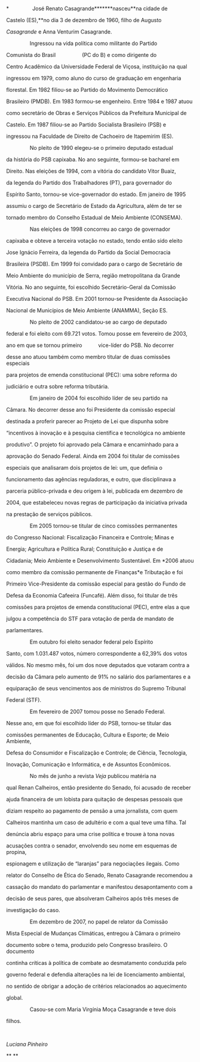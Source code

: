 

 



 



*                José Renato Casagrande*******nasceu**na cidade de

Castelo (ES),**no dia 3 de dezembro de 1960, filho de Augusto

*Casagrande* e Anna Venturim Casagrande.



                Ingressou na vida política como militante do Partido

Comunista do Brasil                  (PC do B) e como dirigente do

Centro Acadêmico da Universidade Federal de Viçosa, instituição na qual

ingressou em 1979, como aluno do curso de graduação em engenharia

florestal. Em 1982 filiou-se ao Partido do Movimento Democrático

Brasileiro (PMDB). Em 1983 formou-se engenheiro. Entre 1984 e 1987 atuou

como secretário de Obras e Serviços Públicos da Prefeitura Municipal de

Castelo. Em 1987 filiou-se ao Partido Socialista Brasileiro (PSB) e

ingressou na Faculdade de Direito de Cachoeiro de Itapemirim (ES).



                No pleito de 1990 elegeu-se o primeiro deputado estadual

da história do PSB capixaba. No ano seguinte, formou-se bacharel em

Direito. Nas eleições de 1994, com a vitória do candidato Vitor Buaiz,

da legenda do Partido dos Trabalhadores (PT), para governador do

Espírito Santo, tornou-se vice-governador do estado. Em janeiro de 1995

assumiu o cargo de Secretário de Estado da Agricultura, além de ter se

tornado membro do Conselho Estadual de Meio Ambiente (CONSEMA).



                Nas eleições de 1998 concorreu ao cargo de governador

capixaba e obteve a terceira votação no estado, tendo então sido eleito

Jose Ignácio Ferreira, da legenda do Partido da Social Democracia

Brasileira (PSDB). Em 1999 foi convidado para o cargo de Secretário de

Meio Ambiente do município de Serra, região metropolitana da Grande

Vitória. No ano seguinte, foi escolhido Secretário-Geral da Comissão

Executiva Nacional do PSB. Em 2001 tornou-se Presidente da Associação

Nacional de Municípios de Meio Ambiente (ANAMMA), Seção ES.



                No pleito de 2002 candidatou-se ao cargo de deputado

federal e foi eleito com 69.721 votos. Tomou posse em fevereiro de 2003,

ano em que se tornou primeiro           vice-líder do PSB. No decorrer

desse ano atuou também como membro titular de duas comissões especiais

para projetos de emenda constitucional (PEC): uma sobre reforma do

judiciário e outra sobre reforma tributária.



                Em janeiro de 2004 foi escolhido líder de seu partido na

Câmara. No decorrer desse ano foi Presidente da comissão especial

destinada a proferir parecer ao Projeto de Lei que dispunha sobre

“incentivos à inovação e à pesquisa científica e tecnológica no ambiente

produtivo”. O projeto foi aprovado pela Câmara e encaminhado para a

aprovação do Senado Federal. Ainda em 2004 foi titular de comissões

especiais que analisaram dois projetos de lei: um, que definia o

funcionamento das agências reguladoras, e outro, que disciplinava a

parceria público-privada e deu origem à lei, publicada em dezembro de

2004, que estabeleceu novas regras de participação da iniciativa privada

na prestação de serviços públicos.



                Em 2005 tornou-se titular de cinco comissões permanentes

do Congresso Nacional: Fiscalização Financeira e Controle; Minas e

Energia; Agricultura e Política Rural; Constituição e Justiça e de

Cidadania; Meio Ambiente e Desenvolvimento Sustentável. Em *2006 atuou

como membro da comissão permanente de Finanças*e Tributação e foi

Primeiro Vice-Presidente da comissão especial para gestão do Fundo de

Defesa da Economia Cafeeira (Funcafé). Além disso, foi titular de três

comissões para projetos de emenda constitucional (PEC), entre elas a que

julgou a competência do STF para votação de perda de mandato de

parlamentares.



                Em outubro foi eleito senador federal pelo Espírito

Santo, com 1.031.487 votos, número correspondente a 62,39% dos votos

válidos. No mesmo mês, foi um dos nove deputados que votaram contra a

decisão da Câmara pelo aumento de 91% no salário dos parlamentares e a

equiparação de seus vencimentos aos de ministros do Supremo Tribunal

Federal (STF).



                Em fevereiro de 2007 tomou posse no Senado Federal.

Nesse ano, em que foi escolhido líder do PSB, tornou-se titular das

comissões permanentes de Educação, Cultura e Esporte; de Meio Ambiente,

Defesa do Consumidor e Fiscalização e Controle; de Ciência, Tecnologia,

Inovação, Comunicação e Informática, e de Assuntos Econômicos.



                No mês de junho a revista *Veja* publicou matéria na

qual Renan Calheiros, então presidente do Senado, foi acusado de receber

ajuda financeira de um lobista para quitação de despesas pessoais que

diziam respeito ao pagamento de pensão a uma jornalista, com quem

Calheiros mantinha um caso de adultério e com a qual teve uma filha. Tal

denúncia abriu espaço para uma crise política e trouxe à tona novas

acusações contra o senador, envolvendo seu nome em esquemas de propina,

espionagem e utilização de “laranjas” para negociações ilegais. Como

relator do Conselho de Ética do Senado, Renato Casagrande recomendou a

cassação do mandato do parlamentar e manifestou desapontamento com a

decisão de seus pares, que absolveram Calheiros após três meses de

investigação do caso.



                Em dezembro de 2007, no papel de relator da Comissão

Mista Especial de Mudanças Climáticas, entregou à Câmara o primeiro

documento sobre o tema, produzido pelo Congresso brasileiro. O documento

continha críticas à política de combate ao desmatamento conduzida pelo

governo federal e defendia alterações na lei de licenciamento ambiental,

no sentido de obrigar a adoção de critérios relacionados ao aquecimento

global. 



                Casou-se com Maria Virgínia Moça Casagrande e teve dois

filhos.



 



*Luciana Pinheiro*



** **



